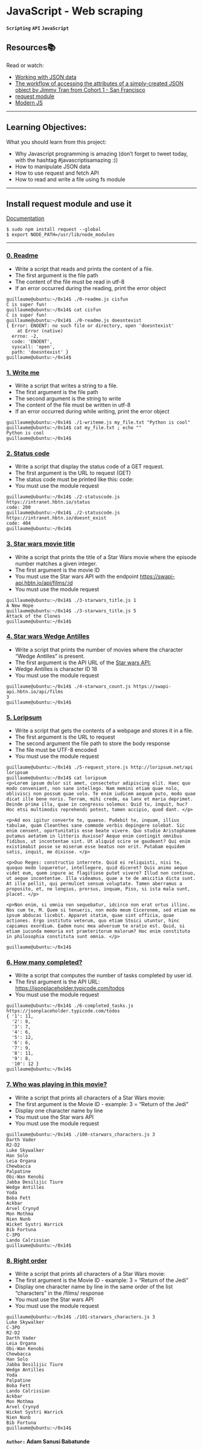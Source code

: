 # JavaScript - Web scraping
**`Scripting`** **`API`** **`JavaScript`**


## Resources:books:
Read or watch:
* [Working with JSON data](https://intranet.hbtn.io/rltoken/RmDpb2gJfPrMar05QdxYvw)
* [The workflow of accessing the attributes of a simply-created JSON object by Jimmy Tran from Cohort 1 - San Francisco](https://intranet.hbtn.io/rltoken/ibqGcS_YNbtWO8nPIlM2Ug)
* [request module](https://intranet.hbtn.io/rltoken/9L4UYvlIwDVDoObD7zpJZQ)
* [Modern JS](https://intranet.hbtn.io/rltoken/Zf5LCjoTEuIXWWxoH_dGVQ)

---
## Learning Objectives:
What you should learn from this project:

* Why Javascript programming is amazing (don’t forget to tweet today, with the hashtag #javascriptisamazing :))
* How to manipulate JSON data
* How to use request and fetch API
* How to read and write a file using fs module

---
## Install request module and use it

[Documentation](https://github.com/request/request)
```
$ sudo npm install request --global
$ export NODE_PATH=/usr/lib/node_modules
```
---

### [0. Readme](./0-readme.js)
* Write a script that reads and prints the content of a file.
* The first argument is the file path
* The content of the file must be read in utf-8
* If an error occurred during the reading, print the error object
```
guillaume@ubuntu:~/0x14$ ./0-readme.js cisfun
C is super fun!
guillaume@ubuntu:~/0x14$ cat cisfun
C is super fun!
guillaume@ubuntu:~/0x14$ ./0-readme.js doesntexist
{ Error: ENOENT: no such file or directory, open 'doesntexist'
    at Error (native)
  errno: -2,
  code: 'ENOENT',
  syscall: 'open',
  path: 'doesntexist' }
guillaume@ubuntu:~/0x14$ 
```

### [1. Write me](./1-writeme.js)
* Write a script that writes a string to a file.
* The first argument is the file path
* The second argument is the string to write
* The content of the file must be written in utf-8
* If an error occurred during while writing, print the error object
```
guillaume@ubuntu:~/0x14$ ./1-writeme.js my_file.txt "Python is cool"
guillaume@ubuntu:~/0x14$ cat my_file.txt ; echo ""
Python is cool
guillaume@ubuntu:~/0x14$ 
```

### [2. Status code](./2-statuscode.js)
* Write a script that display the status code of a GET request.
* The first argument is the URL to request (GET)
* The status code must be printed like this: code: <status code>
* You must use the module request
```
guillaume@ubuntu:~/0x14$ ./2-statuscode.js https://intranet.hbtn.io/status
code: 200
guillaume@ubuntu:~/0x14$ ./2-statuscode.js https://intranet.hbtn.io/doesnt_exist
code: 404
guillaume@ubuntu:~/0x14$ 
```

### [3. Star wars movie title](./3-starwars_title.js)
* Write a script that prints the title of a Star Wars movie where the episode number matches a given integer.
* The first argument is the movie ID
* You must use the Star wars API with the endpoint https://swapi-api.hbtn.io/api/films/:id
* You must use the module request
```
guillaume@ubuntu:~/0x14$ ./3-starwars_title.js 1
A New Hope
guillaume@ubuntu:~/0x14$ ./3-starwars_title.js 5
Attack of the Clones
guillaume@ubuntu:~/0x14$ 
```

### [4. Star wars Wedge Antilles](./4-starwars_count.js)
* Write a script that prints the number of movies where the character “Wedge Antilles” is present.
* The first argument is the API URL of the [Star wars API:](https://swapi-api.hbtn.io/api/films/)
* Wedge Antilles is character ID 18
* You must use the module request
```
guillaume@ubuntu:~/0x14$ ./4-starwars_count.js https://swapi-api.hbtn.io/api/films
3
guillaume@ubuntu:~/0x14$ 
```

### [5. Loripsum](./5-request_store.js)
* Write a script that gets the contents of a webpage and stores it in a file.
* The first argument is the URL to request
* The second argument the file path to store the body response
* The file must be UTF-8 encoded
* You must use the module request
```
guillaume@ubuntu:~/0x14$ ./5-request_store.js http://loripsum.net/api loripsum
guillaume@ubuntu:~/0x14$ cat loripsum
<p>Lorem ipsum dolor sit amet, consectetur adipiscing elit. Haec quo modo conveniant, non sane intellego. Nam memini etiam quae nolo, oblivisci non possum quae volo. Te enim iudicem aequum puto, modo quae dicat ille bene noris. Terram, mihi crede, ea lanx et maria deprimet. Deinde prima illa, quae in congressu solemus: Quid tu, inquit, huc? Hoc etsi multimodis reprehendi potest, tamen accipio, quod dant. </p>

<p>Ad eos igitur converte te, quaeso. Pudebit te, inquam, illius tabulae, quam Cleanthes sane commode verbis depingere solebat. Sic enim censent, oportunitatis esse beate vivere. Quo studio Aristophanem putamus aetatem in litteris duxisse? Aeque enim contingit omnibus fidibus, ut incontentae sint. Ut aliquid scire se gaudeant? Qui enim existimabit posse se miserum esse beatus non erit. Putabam equidem satis, inquit, me dixisse. </p>

<p>Duo Reges: constructio interrete. Quid ei reliquisti, nisi te, quoquo modo loqueretur, intellegere, quid diceret? Quis animo aequo videt eum, quem inpure ac flagitiose putet vivere? Illud non continuo, ut aeque incontentae. Illa videamus, quae a te de amicitia dicta sunt. At ille pellit, qui permulcet sensum voluptate. Tamen aberramus a proposito, et, ne longius, prorsus, inquam, Piso, si ista mala sunt, placet. </p>

<p>Non enim, si omnia non sequebatur, idcirco non erat ortus illinc. Nos cum te, M. Quem si tenueris, non modo meum Ciceronem, sed etiam me ipsum abducas licebit. Apparet statim, quae sint officia, quae actiones. Ergo instituto veterum, quo etiam Stoici utuntur, hinc capiamus exordium. Eadem nunc mea adversum te oratio est. Quid, si etiam iucunda memoria est praeteritorum malorum? Hoc enim constituto in philosophia constituta sunt omnia. </p>

guillaume@ubuntu:~/0x14$ 
```

### [6. How many completed?](./6-completed_tasks.js)
* Write a script that computes the number of tasks completed by user id.
* The first argument is the API URL: https://jsonplaceholder.typicode.com/todos
* You must use the module request
```
guillaume@ubuntu:~/0x14$ ./6-completed_tasks.js https://jsonplaceholder.typicode.com/todos
{ '1': 11,
  '2': 8,
  '3': 7,
  '4': 6,
  '5': 12,
  '6': 6,
  '7': 9,
  '8': 11,
  '9': 8,
  '10': 12 }
guillaume@ubuntu:~/0x14$
```

### [7. Who was playing in this movie?](./100-starwars_characters.js)
* Write a script that prints all characters of a Star Wars movie:
* The first argument is the Movie ID - example: 3 = “Return of the Jedi”
* Display one character name by line
* You must use the Star wars API
* You must use the module request
```
guillaume@ubuntu:~/0x14$ ./100-starwars_characters.js 3
Darth Vader
R2-D2
Luke Skywalker
Han Solo
Leia Organa
Chewbacca
Palpatine
Obi-Wan Kenobi
Jabba Desilijic Tiure
Wedge Antilles
Yoda
Boba Fett
Ackbar
Arvel Crynyd
Mon Mothma
Nien Nunb
Wicket Systri Warrick
Bib Fortuna
C-3PO
Lando Calrissian
guillaume@ubuntu:~/0x14$ 
```

### [8. Right order](./101-starwars_characters.js)
* Write a script that prints all characters of a Star Wars movie:
* The first argument is the Movie ID - example: 3 = “Return of the Jedi”
* Display one character name by line in the same order of the list “characters” in the /films/ response
* You must use the Star wars API
* You must use the module request
```
guillaume@ubuntu:~/0x14$ ./101-starwars_characters.js 3
Luke Skywalker
C-3PO
R2-D2
Darth Vader
Leia Organa
Obi-Wan Kenobi
Chewbacca
Han Solo
Jabba Desilijic Tiure
Wedge Antilles
Yoda
Palpatine
Boba Fett
Lando Calrissian
Ackbar
Mon Mothma
Arvel Crynyd
Wicket Systri Warrick
Nien Nunb
Bib Fortuna
guillaume@ubuntu:~/0x14$ 
```


#### **`Author:`** Adam Sanusi Babatunde
